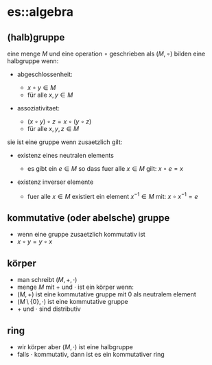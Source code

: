 # es::algebra

## (halb)gruppe

eine menge $M$ und eine operation $\circ$ geschrieben als $(M, \circ)$ bilden eine halbgruppe wenn:

- abgeschlossenheit:

  - $x \circ y \in M$
  - für alle $x, y \in M$

- assoziativitaet:
  - $(x \circ y) \circ z = x \circ (y \circ z)$
  - für alle $x, y, z \in M$

sie ist eine gruppe wenn zusaetzlich gilt:

- existenz eines neutralen elements

  - es gibt ein $e \in M$ so dass fuer alle $x \in M$ gilt: $x \circ e = x$

- existenz inverser elemente
  - fuer alle $x \in M$ existiert ein element $x^{-1} \in M$ mit: $x \circ x^{-1} = e$

## kommutative (oder abelsche) gruppe

- wenn eine gruppe zusaetzlich kommutativ ist
- $x \circ y = y \circ x$

## körper

- man schreibt $(M, +, \cdot)$
- menge $M$ mit $+$ und $\cdot$ ist ein körper wenn:
- $(M, +)$ ist eine kommutative gruppe mit 0 als neutralem element
- $(M\setminus{\{0\}}, \cdot)$ ist eine kommutative gruppe
- $+$ und $\cdot$ sind distributiv

## ring

- wir körper aber $(M, \cdot)$ ist eine halbgruppe
- falls $\cdot$ kommutativ, dann ist es ein kommutativer ring
